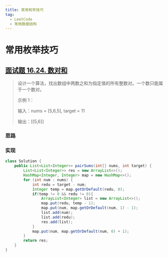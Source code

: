 ```yaml
---
title: 常用枚举技巧
tag:
  - LeetCode
  - 常用数据结构
---
```


# 常用枚举技巧

## [面试题 16.24. 数对和](https://leetcode.cn/problems/pairs-with-sum-lcci/)

> 设计一个算法，找出数组中两数之和为指定值的所有整数对。一个数只能属于一个数对。
>
> 示例 1：
>
> 输入：nums = [5,6,5], target = 11
>
> 输出：[[5,6]]

### 思路

### 实现

```Java
class Solution {
    public List<List<Integer>> pairSums(int[] nums, int target) {
        List<List<Integer>> res = new ArrayList<>();
        HashMap<Integer, Integer> map = new HashMap<>();
        for (int num : nums) {
            int redu = target - num;
            Integer temp = map.getOrDefault(redu, 0);
            if(temp != 0 && redu != 0){
                ArrayList<Integer> list = new ArrayList<>();
                map.put(redu, temp - 1);
                map.put(num, map.getOrDefault(num, 1) - 1);
                list.add(num);
                list.add(redu);
                res.add(list);
            }
            map.put(num, map.getOrDefault(num, 0) + 1);
        }
        return res;
    }
}
```


